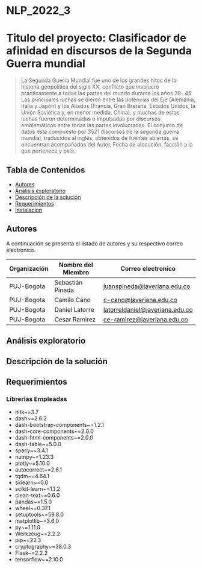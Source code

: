 # NLP_2022_3
# Titulo del proyecto: Clasificador de afinidad en discursos de la Segunda Guerra mundial
>La Segunda Guerra Mundial fue uno de los grandes hitos de la historia geopolítica del siglo XX, conflicto que involucró prácticamente a todas las partes del mundo durante los años 39- 45. Las principales luchas se dieron entre las potencias del Eje (Alemania, Italia y Japón) y los Aliados (Francia, Gran Bretaña, Estados Unidos, la Unión Soviética y, en menor medida, China), y muchas de estas luchas fueron determinadas o impulsadas por discursos emblemáticos entre todas las partes involucradas.
El conjunto de datos está compuesto por 3521 discursos de la segunda guerra mundial, traducidos al inglés, obtenidos de fuentes abiertas, se encuentran acompañados del Autor, Fecha de alocución, facción a la que pertenece y país.


## Tabla de Contenidos
* [Autores](#autores)
* [Análisis exploratorio](#análisis-exploratorio)
* [Descripción de la solución](#descripción-de-la-solución)
* [Requerimientos](#requerimientos)
* [Instalacion](#instalación)

## Autores
A continuación se presenta el listado de autores y su respectivo correo electronico.

| Organización   | Nombre del Miembro | Correo electronico | 
|----------|-------------|-------------|
| PUJ-Bogota | Sebastián Pineda| juanspineda@javeriana.edu.co|
| PUJ-Bogota  |  Camilo Cano | c-cano@javeriana.edu.co |
| PUJ-Bogota  |  Daniel Latorre   | latorreldaniel@javeriana.edu.co| 
| PUJ-Bogota  |  Cesar Ramirez   | ce-ramirez@javeriana.edu.co|

## Análisis exploratorio


## Descripción de la solución

## Requerimientos

### Librerias Empleadas 
- nltk~=3.7
- dash~=2.6.2
- dash-bootstrap-components~=1.2.1
- dash-core-components~=2.0.0
- dash-html-components~=2.0.0
- dash-table~=5.0.0
- spacy~=3.4.1
- numpy~=1.23.3
- plotly~=5.10.0
- autocorrect~=2.6.1
- tqdm~=4.64.1
- sklearn~=0.0
- scikit-learn~=1.1.2
- clean-text~=0.6.0
- pandas~=1.5.0
- wheel~=0.37.1
- setuptools~=59.8.0
- matplotlib~=3.6.0
- py~=1.11.0
- Werkzeug~=2.2.2
- pip~=22.3
- cryptography~=38.0.3
- Flask~=2.2.2
- tensorflow~=2.10.0
